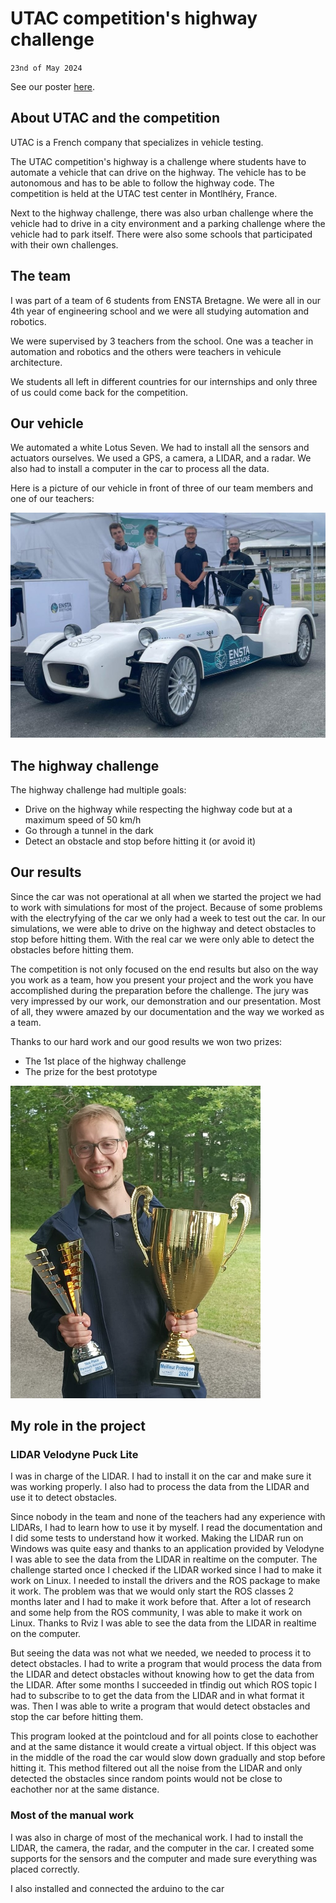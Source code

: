 # UTAC competition's highway challenge

`23nd of May 2024`

See our poster [here](Poster_Challenge_UTAC.pdf).

## About UTAC and the competition

UTAC is a French company that specializes in vehicle testing.

The UTAC competition's highway is a challenge where students have to automate a vehicle that can drive on the highway. The vehicle has to be autonomous and has to be able to follow the highway code. The competition is held at the UTAC test center in Montlhéry, France.

Next to the highway challenge, there was also urban challenge where the vehicle had to drive in a city environment and a parking challenge where the vehicle had to park itself. There were also some schools that participated with their own challenges.

## The team

I was part of a team of 6 students from ENSTA Bretagne. We were all in our 4th year of engineering school and we were all studying automation and robotics.

We were supervised by 3 teachers from the school. One was a teacher in automation and robotics and the others were teachers in vehicule architecture.

We students all left in different countries for our internships and only three of us could come back for the competition.

## Our vehicle

We automated a white Lotus Seven. We had to install all the sensors and actuators ourselves. We used a GPS, a camera, a LIDAR, and a radar. We also had to install a computer in the car to process all the data.

Here is a picture of our vehicle in front of three of our team members and one of our teachers:

![Our vehicle](Lotus_On_Site.jpg)

## The highway challenge

The highway challenge had multiple goals:
* Drive on the highway while respecting the highway code but at a maximum speed of 50 km/h
* Go through a tunnel in the dark
* Detect an obstacle and stop before hitting it (or avoid it)

## Our results

Since the car was not operational at all when we started the project we had to work with simulations for most of the project. Because of some problems with the electryfying of the car we only had a week to test out the car.
In our simulations, we were able to drive on the highway and detect obstacles to stop before hitting them.
With the real car we were only able to detect the obstacles before hitting them.

The competition is not only focused on the end results but also on the way you work as a team, how you present your project and the work you have accomplished during the preparation before the challenge.
The jury was very impressed by our work, our demonstration and our presentation. Most of all, they wwere amazed by our documentation and the way we worked as a team.

Thanks to our hard work and our good results we won two prizes:
* The 1st place of the highway challenge
* The prize for the best prototype

<img src="Prizes.jpg" alt="Trophees" width="400" height="500">

## My role in the project

### LIDAR Velodyne Puck Lite

I was in charge of the LIDAR. I had to install it on the car and make sure it was working properly. I also had to process the data from the LIDAR and use it to detect obstacles.

Since nobody in the team and none of the teachers had any experience with LIDARs, I had to learn how to use it by myself. I read the documentation and I did some tests to understand how it worked.
Making the LIDAR run on Windows was quite easy and thanks to an application provided by Velodyne I was able to see the data from the LIDAR in realtime on the computer.
The challenge started once I checked if the LIDAR worked since I had to make it work on Linux.
I needed to install the drivers and the ROS package to make it work.
The problem was that we would only start the ROS classes 2 months later and I had to make it work before that.
After a lot of research and some help from the ROS community, I was able to make it work on Linux.
Thanks to Rviz I was able to see the data from the LIDAR in realtime on the computer.

But seeing the data was not what we needed, we needed to process it to detect obstacles.
I had to write a program that would process the data from the LIDAR and detect obstacles without knowing how to get the data from the LIDAR.
After some months I succeeded in tfindig out which ROS topic I had to subscribe to to get the data from the LIDAR and in what format it was.
Then I was able to write a program that would detect obstacles and stop the car before hitting them.

This program looked at the pointcloud and for all points close to eachother and at the same distance it would create a virtual object.
If this object was in the middle of the road the car would slow down gradually and stop before hitting it.
This method filtered out all the noise from the LIDAR and only detected the obstacles since random points would not be close to eachother nor at the same distance.

### Most of the manual work

I was also in charge of most of the mechanical work. I had to install the LIDAR, the camera, the radar, and the computer in the car.
I created some supports for the sensors and the computer and made sure everything was placed correctly.

I also installed and connected the arduino to the car 


